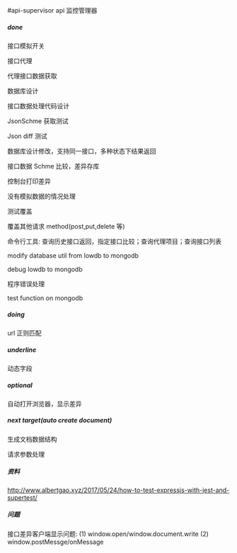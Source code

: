 #api-supervisor
api 监控管理器

##### done

接口模拟开关

接口代理

代理接口数据获取

数据库设计

接口数据处理代码设计

JsonSchme 获取测试

Json diff 测试

数据库设计修改，支持同一接口，多种状态下结果返回

接口数据 Schme 比较，差异存库

控制台打印差异

没有模拟数据的情况处理

测试覆盖

覆盖其他请求 method(post,put,delete 等)

命令行工具: 查询历史接口返回，指定接口比较；查询代理项目；查询接口列表

modify database util from lowdb to mongodb

debug lowdb to mongodb

程序错误处理

test function on mongodb

##### doing

url 正则匹配

##### underline

动态字段

##### optional

自动打开浏览器，显示差异

##### next target(auto create document)

生成文档数据结构

请求参数处理

##### 资料

http://www.albertgao.xyz/2017/05/24/how-to-test-expressjs-with-jest-and-supertest/

##### 问题

接口差异客户端显示问题:
(1) window.open/window.document.write
(2) window.postMessge/onMessage
